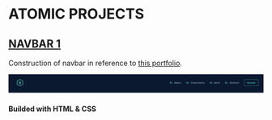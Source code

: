 # ATOMIC PROJECTS
## [NAVBAR 1](turavinin.github.io/navbar--1/)

Construction of navbar in reference to [this portfolio](https://brittanychiang.com/).

![Nav Preview](./images/navbar-example.png)

**Builded with HTML & CSS**
